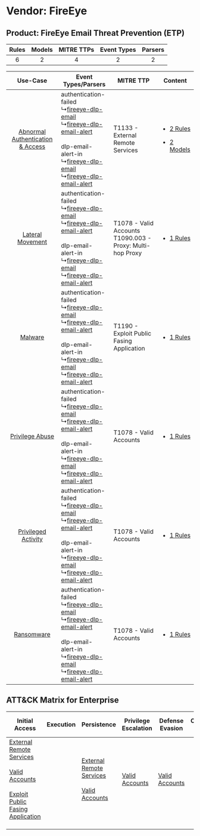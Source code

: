 Vendor: FireEye
===============
Product: FireEye Email Threat Prevention (ETP)
----------------------------------------------
| Rules | Models | MITRE TTPs | Event Types | Parsers |
|:-----:|:------:|:----------:|:-----------:|:-------:|
|   6   |   2    |     4      |      2      |    2    |

|    Use-Case    | Event Types/Parsers    | MITRE TTP    | Content    |
|:----:| ---- | ---- | ---- |
| [Abnormal Authentication & Access](../../../UseCases/uc_abnormal_authentication_&_access.md) |  authentication-failed<br> ↳[fireeye-dlp-email](Ps/pC_fireeyedlpemail.md)<br> ↳[fireeye-dlp-email-alert](Ps/pC_fireeyedlpemailalert.md)<br><br> dlp-email-alert-in<br> ↳[fireeye-dlp-email](Ps/pC_fireeyedlpemail.md)<br> ↳[fireeye-dlp-email-alert](Ps/pC_fireeyedlpemailalert.md)<br> | T1133 - External Remote Services<br>    | [<ul><li>2 Rules</li></ul><ul><li>2 Models</li></ul>](RM/r_m_fireeye_fireeye_email_threat_prevention_(etp)_Abnormal_Authentication_&_Access.md) |
|    [Lateral Movement](../../../UseCases/uc_lateral_movement.md)    |  authentication-failed<br> ↳[fireeye-dlp-email](Ps/pC_fireeyedlpemail.md)<br> ↳[fireeye-dlp-email-alert](Ps/pC_fireeyedlpemailalert.md)<br><br> dlp-email-alert-in<br> ↳[fireeye-dlp-email](Ps/pC_fireeyedlpemail.md)<br> ↳[fireeye-dlp-email-alert](Ps/pC_fireeyedlpemailalert.md)<br> | T1078 - Valid Accounts<br>T1090.003 - Proxy: Multi-hop Proxy<br> | [<ul><li>1 Rules</li></ul>](RM/r_m_fireeye_fireeye_email_threat_prevention_(etp)_Lateral_Movement.md)    |
|    [Malware](../../../UseCases/uc_malware.md)    |  authentication-failed<br> ↳[fireeye-dlp-email](Ps/pC_fireeyedlpemail.md)<br> ↳[fireeye-dlp-email-alert](Ps/pC_fireeyedlpemailalert.md)<br><br> dlp-email-alert-in<br> ↳[fireeye-dlp-email](Ps/pC_fireeyedlpemail.md)<br> ↳[fireeye-dlp-email-alert](Ps/pC_fireeyedlpemailalert.md)<br> | T1190 - Exploit Public Fasing Application<br>    | [<ul><li>1 Rules</li></ul>](RM/r_m_fireeye_fireeye_email_threat_prevention_(etp)_Malware.md)    |
|    [Privilege Abuse](../../../UseCases/uc_privilege_abuse.md)    |  authentication-failed<br> ↳[fireeye-dlp-email](Ps/pC_fireeyedlpemail.md)<br> ↳[fireeye-dlp-email-alert](Ps/pC_fireeyedlpemailalert.md)<br><br> dlp-email-alert-in<br> ↳[fireeye-dlp-email](Ps/pC_fireeyedlpemail.md)<br> ↳[fireeye-dlp-email-alert](Ps/pC_fireeyedlpemailalert.md)<br> | T1078 - Valid Accounts<br>    | [<ul><li>1 Rules</li></ul>](RM/r_m_fireeye_fireeye_email_threat_prevention_(etp)_Privilege_Abuse.md)    |
|    [Privileged Activity](../../../UseCases/uc_privileged_activity.md)    |  authentication-failed<br> ↳[fireeye-dlp-email](Ps/pC_fireeyedlpemail.md)<br> ↳[fireeye-dlp-email-alert](Ps/pC_fireeyedlpemailalert.md)<br><br> dlp-email-alert-in<br> ↳[fireeye-dlp-email](Ps/pC_fireeyedlpemail.md)<br> ↳[fireeye-dlp-email-alert](Ps/pC_fireeyedlpemailalert.md)<br> | T1078 - Valid Accounts<br>    | [<ul><li>1 Rules</li></ul>](RM/r_m_fireeye_fireeye_email_threat_prevention_(etp)_Privileged_Activity.md)    |
|    [Ransomware](../../../UseCases/uc_ransomware.md)    |  authentication-failed<br> ↳[fireeye-dlp-email](Ps/pC_fireeyedlpemail.md)<br> ↳[fireeye-dlp-email-alert](Ps/pC_fireeyedlpemailalert.md)<br><br> dlp-email-alert-in<br> ↳[fireeye-dlp-email](Ps/pC_fireeyedlpemail.md)<br> ↳[fireeye-dlp-email-alert](Ps/pC_fireeyedlpemailalert.md)<br> | T1078 - Valid Accounts<br>    | [<ul><li>1 Rules</li></ul>](RM/r_m_fireeye_fireeye_email_threat_prevention_(etp)_Ransomware.md)    |

ATT&CK Matrix for Enterprise
----------------------------
| Initial Access                                                                                                                                                                                                                         | Execution | Persistence                                                                                                                                      | Privilege Escalation                                                | Defense Evasion                                                     | Credential Access | Discovery | Lateral Movement | Collection | Command and Control                                                                                                                       | Exfiltration | Impact |
| -------------------------------------------------------------------------------------------------------------------------------------------------------------------------------------------------------------------------------------- | --------- | ------------------------------------------------------------------------------------------------------------------------------------------------ | ------------------------------------------------------------------- | ------------------------------------------------------------------- | ----------------- | --------- | ---------------- | ---------- | ----------------------------------------------------------------------------------------------------------------------------------------- | ------------ | ------ |
| [External Remote Services](https://attack.mitre.org/techniques/T1133)<br><br>[Valid Accounts](https://attack.mitre.org/techniques/T1078)<br><br>[Exploit Public Fasing Application](https://attack.mitre.org/techniques/T1190)<br><br> |           | [External Remote Services](https://attack.mitre.org/techniques/T1133)<br><br>[Valid Accounts](https://attack.mitre.org/techniques/T1078)<br><br> | [Valid Accounts](https://attack.mitre.org/techniques/T1078)<br><br> | [Valid Accounts](https://attack.mitre.org/techniques/T1078)<br><br> |                   |           |                  |            | [Proxy: Multi-hop Proxy](https://attack.mitre.org/techniques/T1090/003)<br><br>[Proxy](https://attack.mitre.org/techniques/T1090)<br><br> |              |        |